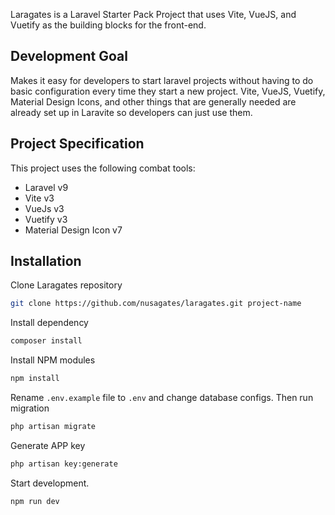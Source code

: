 <p>Laragates is a Laravel Starter Pack Project that uses Vite, VueJS, and Vuetify as the building blocks for the front-end.</p>

## Development Goal
Makes it easy for developers to start laravel projects without having to do basic configuration every time they start a new project. Vite, VueJS, Vuetify, Material Design Icons, and other things that are generally needed are already set up in Laravite so developers can just use them.

## Project Specification
This project uses the following combat tools:
- Laravel v9
- Vite v3
- VueJs v3
- Vuetify v3
- Material Design Icon v7

## Installation
Clone Laragates repository
``` bash
git clone https://github.com/nusagates/laragates.git project-name
```
Install dependency
```bash
composer install
```
Install NPM modules
```bash
npm install
```
Rename ``.env.example`` file to ``.env`` and change database configs. Then run migration
```bash
php artisan migrate
```
Generate APP key
```bash
php artisan key:generate
```
Start development.
```bash
npm run dev
```
